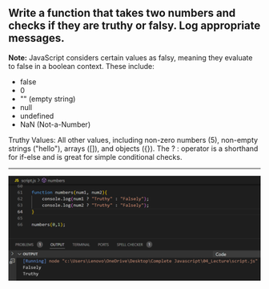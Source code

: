 ## Write a function that takes two numbers and checks if they are truthy or falsy. Log appropriate messages.

**Note:** JavaScript considers certain values as falsy, meaning they evaluate to false in a boolean context. These include:

- false
- 0
- "" (empty string)
- null
- undefined
- NaN (Not-a-Number)

Truthy Values: All other values, including non-zero numbers (5), non-empty strings ("hello"), arrays ([]), and objects ({}).
The ? : operator is a shorthand for if-else and is great for simple conditional checks.


---

![Scrrenshot](i6.png)
